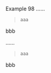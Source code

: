 Example 98
......

> ```
> aaa

bbb

......

<blockquote>
<pre><code>aaa
</code></pre>
</blockquote>
<p>bbb</p>
